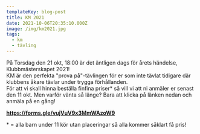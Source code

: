 ```yaml
---
templateKey: blog-post
title: KM 2021
date: 2021-10-06T20:35:10.000Z
image: /img/km2021.jpg
tags:
  - km
  - tävling
---
```

På Torsdag den 21 okt, 18:00 är det äntligen dags för årets händelse, Klubbmästerskapet 2021!  
KM är den perfekta "prova på"-tävlingen för er som inte tävlat tidigare där klubbens åkare tävlar under trygga förhållanden.  
För att vi skall hinna beställa finfina priser* så vill vi att ni anmäler er senast den 11 okt. Men varför vänta så länge? Bara att klicka på länken nedan och anmäla på en gång!  

**https://forms.gle/vujVuV9x3MmWAzoW9**

\* = alla barn under 11 kör utan placeringar så alla kommer såklart få pris!